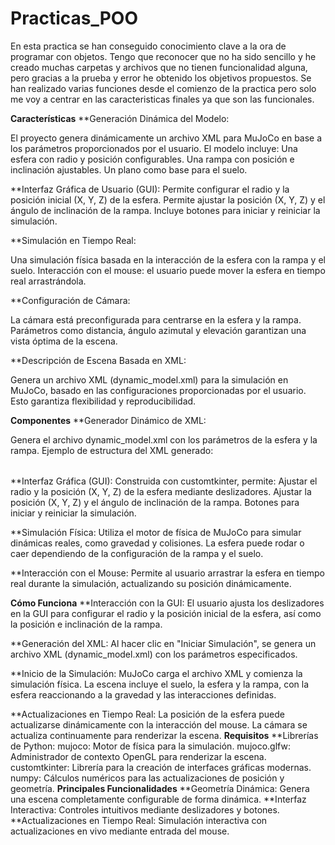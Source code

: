 ﻿# Practicas_POO
En esta practica se han conseguido conocimiento clave a la ora de programar con objetos.
Tengo que reconocer que no ha sido sencillo y he creado muchas carpetas y archivos que no tienen funcionalidad alguna, pero gracias a la prueba y error he obtenido los objetivos propuestos.
Se han realizado varias funciones desde el comienzo de la practica pero solo me voy a centrar en las caracteristicas finales ya que son las funcionales.

**Características**
**Generación Dinámica del Modelo:

El proyecto genera dinámicamente un archivo XML para MuJoCo en base a los parámetros proporcionados por el usuario.
El modelo incluye:
Una esfera con radio y posición configurables.
Una rampa con posición e inclinación ajustables.
Un plano como base para el suelo. 

**Interfaz Gráfica de Usuario (GUI):
Permite configurar el radio y la posición inicial (X, Y, Z) de la esfera.
Permite ajustar la posición (X, Y, Z) y el ángulo de inclinación de la rampa.
Incluye botones para iniciar y reiniciar la simulación.

**Simulación en Tiempo Real:

Una simulación física basada en la interacción de la esfera con la rampa y el suelo.
Interacción con el mouse: el usuario puede mover la esfera en tiempo real arrastrándola.

**Configuración de Cámara:

La cámara está preconfigurada para centrarse en la esfera y la rampa.
Parámetros como distancia, ángulo azimutal y elevación garantizan una vista óptima de la escena.

**Descripción de Escena Basada en XML:

Genera un archivo XML (dynamic_model.xml) para la simulación en MuJoCo, basado en las configuraciones proporcionadas por el usuario. Esto garantiza flexibilidad y reproducibilidad.

**Componentes**
**Generador Dinámico de XML:

Genera el archivo dynamic_model.xml con los parámetros de la esfera y la rampa.
Ejemplo de estructura del XML generado:
<mujoco model="dynamic_scene">
    <option timestep="0.01" gravity="0 0 -9.81"/>
    <worldbody>
        <geom name="floor" type="plane" size="10 10 0.1" rgba="0.8 0.8 0.8 1"/>
        <body name="ball" pos="0 0 1">
            <geom type="sphere" size="0.1" rgba="1 0 0 1"/>
            <joint type="free"/>
        </body>
        <body name="ramp" pos="0.5 0 0.1">
            <geom name="inclined_ramp" type="box" size="1 0.5 0.1" rgba="0.7 0.7 0.7 1" euler="0.3 0 0"/>
        </body>
    </worldbody>
</mujoco>

**Interfaz Gráfica (GUI):
  Construida con customtkinter, permite:
  Ajustar el radio y la posición (X, Y, Z) de la esfera mediante deslizadores. 
  Ajustar la posición (X, Y, Z) y el ángulo de inclinación de la rampa.
  Botones para iniciar y reiniciar la simulación.

**Simulación Física:
  Utiliza el motor de física de MuJoCo para simular dinámicas reales, como gravedad y colisiones.
  La esfera puede rodar o caer dependiendo de la configuración de la rampa y el suelo.

**Interacción con el Mouse:
  Permite al usuario arrastrar la esfera en tiempo real durante la simulación, actualizando su posición dinámicamente.

**Cómo Funciona**
**Interacción con la GUI:
  El usuario ajusta los deslizadores en la GUI para configurar el radio y la posición inicial de la esfera, así como la posición e inclinación de la rampa.

**Generación del XML:
  Al hacer clic en "Iniciar Simulación", se genera un archivo XML (dynamic_model.xml) con los parámetros especificados.

**Inicio de la Simulación:
  MuJoCo carga el archivo XML y comienza la simulación física.
  La escena incluye el suelo, la esfera y la rampa, con la esfera reaccionando a la gravedad y las interacciones definidas.

**Actualizaciones en Tiempo Real:
  La posición de la esfera puede actualizarse dinámicamente con la interacción del mouse.
  La cámara se actualiza continuamente para renderizar la escena.
**Requisitos**
**Librerías de Python:
  mujoco: Motor de física para la simulación.
  mujoco.glfw: Administrador de contexto OpenGL para renderizar la escena.
  customtkinter: Librería para la creación de interfaces gráficas modernas.
  numpy: Cálculos numéricos para las actualizaciones de posición y geometría.
**Principales Funcionalidades**
**Geometría Dinámica:
  Genera una escena completamente configurable de forma dinámica.
**Interfaz Interactiva:
  Controles intuitivos mediante deslizadores y botones.
**Actualizaciones en Tiempo Real:
  Simulación interactiva con actualizaciones en vivo mediante entrada del mouse.

